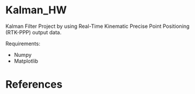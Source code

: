 # Kalman_HW
Kalman Filter Project by using Real-Time Kinematic Precise Point Positioning (RTK-PPP) output data.

Requirements:
- Numpy
- Matplotlib

# References
